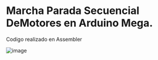 # Marcha Parada Secuencial DeMotores en Arduino Mega.
Codigo realizado en Assembler

![image](https://user-images.githubusercontent.com/64299278/81078695-ee3e0e80-8ec4-11ea-89d8-6bd2234a27ad.png)
